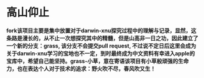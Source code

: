 高山仰止
======

**fork该项目主要是集中放置对于darwin-xnu探究过程中的理解与记录，显然，这条路是漫长的，从不止一次想探究其中的精髓，但是山高非一日之功，因此建立了一个新的分支：grass, 该分支不会提交pull request, 不过说不定日后这里会成为关于darwin-xnu学习的宝地也不一定，到时最终成为中文资料有幸进入apple的宝库中，希望自己能坚持。grass-小草，意在寄语该项目有小草般顽强的生命力，也在表达个人对于技术的追求：野火吹不尽，春风吹又生！**
